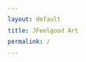 ```yaml
---
layout: default
title: JFeelgood Art
permalink: /
---
```






<html lang="en">
<head>
    <meta charset="UTF-8">
    <meta name="viewport" content="width=device-width, initial-scale=1.0">
    <title>JFeelgood - Transform Through Art</title>
    <style>
        * {
            margin: 0;
            padding: 0;
            box-sizing: border-box;
        }

        :root {
            --primary-cta: #2d5f4f;
            --text-dark: #2a2a2a;
            --bg-light: #fafafa;
            --accent-light: #f5f5f5;
        }

        body {
            font-family: Georgia, 'Times New Roman', serif;
            background-color: var(--bg-light);
            color: var(--text-dark);
            line-height: 1.6;
            overflow-x: hidden;
        }

        /* Sticky CTA Bar */
        .sticky-cta {
            position: fixed;
            bottom: 0;
            left: 0;
            right: 0;
            background: rgba(255, 255, 255, 0.98);
            backdrop-filter: blur(10px);
            padding: 15px 20px;
            box-shadow: 0 -2px 20px rgba(0, 0, 0, 0.1);
            z-index: 1000;
            transform: translateY(100%);
            transition: transform 0.3s ease;
        }

        .sticky-cta.visible {
            transform: translateY(0);
        }

        .sticky-cta-content {
            max-width: 1200px;
            margin: 0 auto;
            display: flex;
            align-items: center;
            justify-content: space-between;
            gap: 20px;
            flex-wrap: wrap;
        }

        .sticky-cta p {
            font-size: 14px;
            margin: 0;
        }

        .sticky-cta form {
            display: flex;
            gap: 10px;
            flex: 1;
            max-width: 400px;
        }

        /* Hero Section */
        .hero {
            height: 100vh;
            min-height: 600px;
            position: relative;
            display: flex;
            align-items: center;
            justify-content: center;
            background: linear-gradient(135deg, #667eea 0%, #764ba2 100%);
            overflow: hidden;
        }

        .hero-overlay {
            position: absolute;
            top: 0;
            left: 0;
            right: 0;
            bottom: 0;
            background: rgba(0, 0, 0, 0.3);
            z-index: 1;
        }

        .hero-content {
            position: relative;
            z-index: 2;
            text-align: center;
            color: white;
            padding: 20px;
            max-width: 800px;
            animation: fadeInUp 1s ease;
        }

        @keyframes fadeInUp {
            from {
                opacity: 0;
                transform: translateY(30px);
            }
            to {
                opacity: 1;
                transform: translateY(0);
            }
        }

        .hero h1 {
            font-size: clamp(2.5rem, 6vw, 4.5rem);
            margin-bottom: 20px;
            font-weight: 400;
            letter-spacing: 2px;
        }

        .hero p {
            font-size: clamp(1.1rem, 2vw, 1.4rem);
            margin-bottom: 40px;
            opacity: 0.95;
        }

        /* Container */
        .container {
            max-width: 1200px;
            margin: 0 auto;
            padding: 0 20px;
        }

        /* Section Styles */
        section {
            padding: 80px 0;
        }

        .section-title {
            font-size: clamp(2rem, 4vw, 3rem);
            text-align: center;
            margin-bottom: 50px;
            font-weight: 400;
        }

        /* Email Capture Section */
        .email-capture {
            background: var(--accent-light);
            padding: 60px 0;
        }

        .email-form {
            max-width: 600px;
            margin: 0 auto;
            text-align: center;
        }

        .email-form h2 {
            font-size: 2rem;
            margin-bottom: 15px;
        }

        .email-form p {
            margin-bottom: 30px;
            font-size: 1.1rem;
        }

        .form-group {
            display: flex;
            gap: 15px;
            flex-wrap: wrap;
        }

        input[type="email"] {
            flex: 1;
            min-width: 250px;
            padding: 15px 20px;
            border: 2px solid #ddd;
            border-radius: 4px;
            font-size: 16px;
            font-family: inherit;
            transition: border-color 0.3s;
        }

        input[type="email"]:focus {
            outline: none;
            border-color: var(--primary-cta);
        }

        .btn {
            padding: 15px 35px;
            background: var(--primary-cta);
            color: white;
            border: none;
            border-radius: 4px;
            font-size: 16px;
            font-family: inherit;
            cursor: pointer;
            transition: all 0.3s ease;
            text-decoration: none;
            display: inline-block;
        }

        .btn:hover {
            background: #1f4437;
            transform: translateY(-2px);
            box-shadow: 0 4px 12px rgba(45, 95, 79, 0.3);
        }

        .btn-secondary {
            background: white;
            color: var(--primary-cta);
            border: 2px solid var(--primary-cta);
        }

        .btn-secondary:hover {
            background: var(--primary-cta);
            color: white;
        }

        /* Book Feature Section */
        .book-feature {
            background: white;
        }

        .book-content {
            display: grid;
            grid-template-columns: 1fr 1fr;
            gap: 60px;
            align-items: center;
        }

        .book-image {
            text-align: center;
        }

        .book-cover {
            width: 100%;
            max-width: 400px;
            height: auto;
            box-shadow: 0 20px 60px rgba(0, 0, 0, 0.2);
            transition: transform 0.3s ease;
        }

        .book-cover:hover {
            transform: scale(1.05);
        }

        .book-info h2 {
            font-size: 2.5rem;
            margin-bottom: 20px;
        }

        .book-info p {
            font-size: 1.1rem;
            margin-bottom: 30px;
            line-height: 1.8;
        }

        /* Art Prints Gallery */
        .prints-gallery {
            background: var(--bg-light);
        }

        .gallery-grid {
            display: grid;
            grid-template-columns: repeat(auto-fit, minmax(300px, 1fr));
            gap: 30px;
            margin-bottom: 40px;
        }

        .print-item {
            background: white;
            border-radius: 8px;
            overflow: hidden;
            transition: transform 0.3s ease, box-shadow 0.3s ease;
            cursor: pointer;
        }

        .print-item:hover {
            transform: translateY(-10px);
            box-shadow: 0 15px 40px rgba(0, 0, 0, 0.15);
        }

        .print-image {
            width: 100%;
            height: 350px;
            background: linear-gradient(135deg, #667eea 0%, #764ba2 100%);
            display: flex;
            align-items: center;
            justify-content: center;
            color: white;
            font-size: 1.2rem;
        }

        .print-info {
            padding: 20px;
            text-align: center;
        }

        .print-info h3 {
            font-size: 1.3rem;
            margin-bottom: 10px;
        }

        .print-price {
            font-size: 1.2rem;
            color: var(--primary-cta);
            font-weight: bold;
        }

        .gallery-cta {
            text-align: center;
        }

        /* Artist Bio Section */
        .artist-bio {
            background: white;
        }

        .bio-content {
            display: grid;
            grid-template-columns: 300px 1fr;
            gap: 60px;
            align-items: start;
        }

        .bio-image {
            width: 100%;
            height: 300px;
            background: linear-gradient(135deg, #667eea 0%, #764ba2 100%);
            border-radius: 8px;
        }

        .bio-text h2 {
            font-size: 2.5rem;
            margin-bottom: 20px;
        }

        .bio-text p {
            font-size: 1.1rem;
            margin-bottom: 20px;
            line-height: 1.8;
        }

        .social-links {
            display: flex;
            gap: 20px;
            margin-top: 30px;
        }

        .social-icon {
            width: 40px;
            height: 40px;
            background: var(--primary-cta);
            color: white;
            display: flex;
            align-items: center;
            justify-content: center;
            border-radius: 50%;
            text-decoration: none;
            transition: all 0.3s ease;
        }

        .social-icon:hover {
            background: #1f4437;
            transform: scale(1.1);
        }

        /* Footer */
        footer {
            background: var(--text-dark);
            color: white;
            padding: 60px 0 30px;
        }

        .footer-content {
            display: grid;
            grid-template-columns: repeat(auto-fit, minmax(250px, 1fr));
            gap: 40px;
            margin-bottom: 40px;
        }

        .footer-section h3 {
            margin-bottom: 20px;
            font-size: 1.3rem;
        }

        .footer-section p,
        .footer-section a {
            color: rgba(255, 255, 255, 0.8);
            text-decoration: none;
            display: block;
            margin-bottom: 10px;
        }

        .footer-section a:hover {
            color: white;
        }

        .footer-bottom {
            border-top: 1px solid rgba(255, 255, 255, 0.1);
            padding-top: 30px;
            text-align: center;
            color: rgba(255, 255, 255, 0.6);
        }

        .success-message {
            display: none;
            padding: 15px;
            background: #d4edda;
            color: #155724;
            border-radius: 4px;
            margin-top: 15px;
        }

        /* Responsive Design */
        @media (max-width: 768px) {
            .book-content,
            .bio-content {
                grid-template-columns: 1fr;
            }

            .sticky-cta-content {
                flex-direction: column;
                text-align: center;
            }

            .sticky-cta form {
                max-width: 100%;
            }

            .form-group {
                flex-direction: column;
            }

            input[type="email"],
            .btn {
                width: 100%;
            }

            section {
                padding: 50px 0;
            }
        }
    </style>
</head>
<body>
    <!-- Navigation -->
    <nav style="background: white; box-shadow: 0 2px 10px rgba(0,0,0,0.05); position: sticky; top: 0; z-index: 1000;">
        <div style="max-width: 1200px; margin: 0 auto; padding: 20px 40px; display: flex; justify-content: space-between; align-items: center; flex-wrap: wrap; gap: 20px;">
            <a href="index.html" style="font-size: 1.5rem; font-weight: 600; color: var(--text-dark); text-decoration: none;">JFeelgood</a>
            <div style="display: flex; gap: 30px; align-items: center; flex-wrap: wrap;">
                <a href="index.html" style="color: var(--text-dark); text-decoration: none; transition: color 0.3s;">Home</a>
                <a href="assets/images/prints.html" style="color: var(--text-dark); text-decoration: none; transition: color 0.3s;">Art Prints</a>
                <a href="#book-feature" style="color: var(--text-dark); text-decoration: none; transition: color 0.3s;">Book</a>
                <a href="#artist-bio" style="color: var(--text-dark); text-decoration: none; transition: color 0.3s;">About</a>
                <a href="#email-capture" class="btn" style="padding: 10px 20px;">Subscribe</a>
            </div>
        </div>
    </nav>


 <img src="assets/images/JFeelgood_Montage.gif" 
     alt="JFeelgood_Montage" 
     style="max-width:200px; border-radius:12px; display:block; margin:1.5em auto 1em auto;" />

    <!-- Sticky CTA Bar -->
    <div class="sticky-cta" id="stickyCta">
        <div class="sticky-cta-content">
            <p><strong>Transform your perspective.</strong> Join our community for exclusive art insights.</p>
            <form onsubmit="handleEmailSubmit(event, 'sticky')">
                <input type="email" placeholder="Enter your email" required>
                <button type="submit" class="btn">Subscribe</button>
            </form>
        </div>
    </div>

    <!-- Hero Section -->
    <section class="hero">
        <div class="hero-overlay"></div>
        <div class="hero-content">
            <h1>Transform Through Art</h1>
            <p>Discover the intersection of creativity, self-discovery, and visual storytelling. Welcome to a journey of personal transformation through the power of artistic expression.</p>
            <a href="#email-capture" class="btn">Start Your Journey</a>
        </div>
    </section>

    <!-- Email Capture Section -->
    <section class="email-capture" id="email-capture">
        <div class="container">
            <div class="email-form">
                <h2>Join the Community</h2>
                <p>Get exclusive access to new artwork, inspiration for personal growth, and insights into the creative process.</p>
                <form onsubmit="handleEmailSubmit(event, 'main')">
                    <div class="form-group">
                        <input type="email" placeholder="Your email address" required>
                        <button type="submit" class="btn">Subscribe Now</button>
                    </div>
                </form>
                <div class="success-message" id="mainSuccess">
                    Thank you for subscribing! Check your email for confirmation.
                </div>
            </div>
        </div>
    </section>

    <!-- Book Feature Section -->
    <section class="book-feature">
        <div class="container">
            <div class="book-content">
                <div class="book-image">
                    <div class="book-cover" style="background: linear-gradient(135deg, #667eea 0%, #764ba2 100%); display: flex; align-items: center; justify-content: center; color: white; font-size: 2rem; height: 500px;">
                        Thought Entropy
                    </div>
                </div>
                <div class="book-info">
                    <h2>Thought Entropy</h2>
                    <p>A transformative exploration of chaos, creativity, and the human condition. Thought Entropy invites you to embrace the beautiful disorder of your inner world and channel it into purposeful action.</p>
                    <p>Through powerful narratives and profound insights, discover how disorder can become your greatest source of creative energy and personal growth.</p>
                    <a href="https://www.amazon.com" target="_blank" class="btn">Buy on Amazon</a>
                </div>
            </div>
        </div>
    </section>

    <!-- Featured Art Prints -->
    <section class="prints-gallery">
        <div class="container">
            <h2 class="section-title">Featured Art Prints</h2>
            <div class="gallery-grid">
                <div class="print-item">
                    <div class="print-image">Ethereal Dreams</div>
                    <div class="print-info">
                        <h3>Ethereal Dreams</h3>
                        <p class="print-price">$125</p>
                    </div>
                </div>
                <div class="print-item">
                    <div class="print-image">Inner Cosmos</div>
                    <div class="print-info">
                        <h3>Inner Cosmos</h3>
                        <p class="print-price">$150</p>
                    </div>
                </div>
                <div class="print-item">
                    <div class="print-image">Transformation</div>
                    <div class="print-info">
                        <h3>Transformation</h3>
                        <p class="print-price">$135</p>
                    </div>
                </div>
                <div class="print-item">
                    <div class="print-image">Mindful Chaos</div>
                    <div class="print-info">
                        <h3>Mindful Chaos</h3>
                        <p class="print-price">$140</p>
                    </div>
                </div>
            </div>
            <div class="gallery-cta">
                <a href="#" class="btn">Browse Full Print Shop</a>
            </div>
        </div>
    </section>

    <!-- Artist Bio -->
    <section class="artist-bio">
        <div class="container">
            <div class="bio-content">
                <div class="bio-image"></div>
                <div class="bio-text">
                    <h2>About the Artist</h2>
                    <p>JFeelgood is an artist dedicated to exploring the depths of human consciousness through visual storytelling. With a focus on personal transformation and self-discovery, each piece invites viewers to confront their own inner landscapes.</p>
                    <p>Inspired by the philosophy that chaos can become creation, and that our struggles can transform into our greatest strengths, JFeelgood's work bridges the gap between abstract expression and tangible emotional resonance.</p>
                    <p><strong>Mission:</strong> To inspire personal transformation through art that speaks to the universal human experience of growth, struggle, and ultimately, triumph.</p>
                    <div class="social-links">
                        <a href="https://instagram.com" target="_blank" class="social-icon" title="Instagram">
                            <svg width="20" height="20" fill="currentColor" viewBox="0 0 24 24">
                                <path d="M12 2.163c3.204 0 3.584.012 4.85.07 3.252.148 4.771 1.691 4.919 4.919.058 1.265.069 1.645.069 4.849 0 3.205-.012 3.584-.069 4.849-.149 3.225-1.664 4.771-4.919 4.919-1.266.058-1.644.07-4.85.07-3.204 0-3.584-.012-4.849-.07-3.26-.149-4.771-1.699-4.919-4.92-.058-1.265-.07-1.644-.07-4.849 0-3.204.013-3.583.07-4.849.149-3.227 1.664-4.771 4.919-4.919 1.266-.057 1.645-.069 4.849-.069zm0-2.163c-3.259 0-3.667.014-4.947.072-4.358.2-6.78 2.618-6.98 6.98-.059 1.281-.073 1.689-.073 4.948 0 3.259.014 3.668.072 4.948.2 4.358 2.618 6.78 6.98 6.98 1.281.058 1.689.072 4.948.072 3.259 0 3.668-.014 4.948-.072 4.354-.2 6.782-2.618 6.979-6.98.059-1.28.073-1.689.073-4.948 0-3.259-.014-3.667-.072-4.947-.196-4.354-2.617-6.78-6.979-6.98-1.281-.059-1.69-.073-4.949-.073zm0 5.838c-3.403 0-6.162 2.759-6.162 6.162s2.759 6.163 6.162 6.163 6.162-2.759 6.162-6.163c0-3.403-2.759-6.162-6.162-6.162zm0 10.162c-2.209 0-4-1.79-4-4 0-2.209 1.791-4 4-4s4 1.791 4 4c0 2.21-1.791 4-4 4zm6.406-11.845c-.796 0-1.441.645-1.441 1.44s.645 1.44 1.441 1.44c.795 0 1.439-.645 1.439-1.44s-.644-1.44-1.439-1.44z"/>
                            </svg>
                        </a>
                        <a href="https://facebook.com" target="_blank" class="social-icon" title="Facebook">
                            <svg width="20" height="20" fill="currentColor" viewBox="0 0 24 24">
                                <path d="M24 12.073c0-6.627-5.373-12-12-12s-12 5.373-12 12c0 5.99 4.388 10.954 10.125 11.854v-8.385H7.078v-3.47h3.047V9.43c0-3.007 1.792-4.669 4.533-4.669 1.312 0 2.686.235 2.686.235v2.953H15.83c-1.491 0-1.956.925-1.956 1.874v2.25h3.328l-.532 3.47h-2.796v8.385C19.612 23.027 24 18.062 24 12.073z"/>
                            </svg>
                        </a>
                        <a href="https://twitter.com" target="_blank" class="social-icon" title="Twitter">
                            <svg width="20" height="20" fill="currentColor" viewBox="0 0 24 24">
                                <path d="M23.953 4.57a10 10 0 01-2.825.775 4.958 4.958 0 002.163-2.723c-.951.555-2.005.959-3.127 1.184a4.92 4.92 0 00-8.384 4.482C7.69 8.095 4.067 6.13 1.64 3.162a4.822 4.822 0 00-.666 2.475c0 1.71.87 3.213 2.188 4.096a4.904 4.904 0 01-2.228-.616v.06a4.923 4.923 0 003.946 4.827 4.996 4.996 0 01-2.212.085 4.936 4.936 0 004.604 3.417 9.867 9.867 0 01-6.102 2.105c-.39 0-.779-.023-1.17-.067a13.995 13.995 0 007.557 2.209c9.053 0 13.998-7.496 13.998-13.985 0-.21 0-.42-.015-.63A9.935 9.935 0 0024 4.59z"/>
                            </svg>
                        </a>
                    </div>
                </div>
            </div>
        </div>
    </section>

    <!-- Footer -->
    <footer>
        <div class="container">
            <div class="footer-content">
                <div class="footer-section">
                    <h3>JFeelgood</h3>
                    <p>Transforming perspectives through art and self-discovery.</p>
                </div>
                <div class="footer-section">
                    <h3>Quick Links</h3>
                    <a href="#email-capture">Subscribe</a>
                    <a href="#book-feature">Thought Entropy</a>
                    <a href="#prints-gallery">Art Prints</a>
                    <a href="#artist-bio">About</a>
                </div>
                <div class="footer-section">
                    <h3>Stay Connected</h3>
                    <p>Join our mailing list for exclusive content and updates.</p>
                    <form onsubmit="handleEmailSubmit(event, 'footer')">
                        <div style="display: flex; gap: 10px; margin-top: 15px;">
                            <input type="email" placeholder="Your email" required style="flex: 1; padding: 10px; border: none; border-radius: 4px;">
                            <button type="submit" class="btn" style="padding: 10px 20px;">Join</button>
                        </div>
                    </form>
                    <div class="success-message" id="footerSuccess">
                        Thank you for subscribing!
                    </div>
                </div>
            </div>
            <div class="footer-bottom">
                <p>&copy; 2025 JFeelgood. All rights reserved. | <a href="#" style="color: inherit;">Privacy Policy</a></p>
            </div>
        </div>
    </footer>

    <script>
        // Show sticky CTA after 5 seconds
        setTimeout(() => {
            document.getElementById('stickyCta').classList.add('visible');
        }, 5000);

        // Handle email form submissions
        function handleEmailSubmit(event, formType) {
            event.preventDefault();
            const form = event.target;
            const email = form.querySelector('input[type="email"]').value;
            
            // Here you would integrate with your email service (Mailchimp, etc.)
            console.log('Email submitted:', email, 'from', formType, 'form');
            
            // Show success message
            if (formType === 'main') {
                document.getElementById('mainSuccess').style.display = 'block';
                setTimeout(() => {
                    document.getElementById('mainSuccess').style.display = 'none';
                }, 5000);
            } else if (formType === 'footer') {
                document.getElementById('footerSuccess').style.display = 'block';
                setTimeout(() => {
                    document.getElementById('footerSuccess').style.display = 'none';
                }, 5000);
            } else if (formType === 'sticky') {
                alert('Thank you for subscribing!');
            }
            
            form.reset();
        }

        // Smooth scrolling for anchor links
        document.querySelectorAll('a[href^="#"]').forEach(anchor => {
            anchor.addEventListener('click', function (e) {
                e.preventDefault();
                const target = document.querySelector(this.getAttribute('href'));
                if (target) {
                    target.scrollIntoView({
                        behavior: 'smooth',
                        block: 'start'
                    });
                }
            });
        });
    </script>
</body>
</html>
